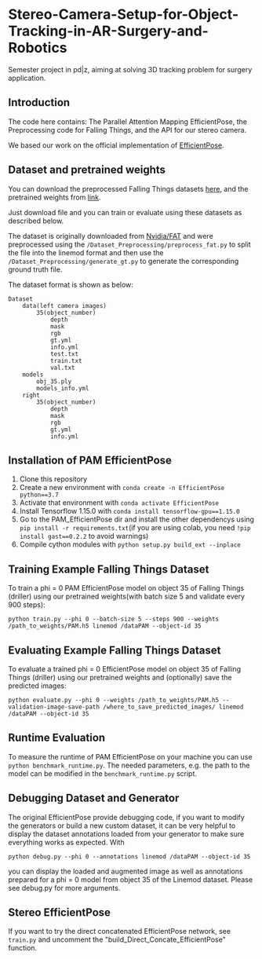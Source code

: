 # Stereo-Camera-Setup-for-Object-Tracking-in-AR-Surgery-and-Robotics
Semester project in pd|z, aiming at solving 3D tracking problem for surgery application.

## Introduction
The code here contains: The Parallel Attention Mapping EfficientPose, the Preprocessing code for Falling Things, and the API for our stereo camera.

We based our work on the official implementation of [EfficientPose](https://arxiv.org/abs/2011.04307). 

## Dataset and pretrained weights

You can download the preprocessed Falling Things datasets [here](https://drive.google.com/drive/folders/1fI4XbMSCpWm_UspnZXBglgQQKTHg6_Xv?usp=sharing), and the pretrained weights from [link](https://drive.google.com/drive/folders/1IidOwTSMuyXEQdbhy-s0DVhcKC6BC1Ij?usp=sharing).

Just download file and you can train or evaluate using these datasets as described below.

The dataset is originally downloaded from [Nvidia/FAT](https://research.nvidia.com/publication/2018-06_falling-things-synthetic-dataset-3d-object-detection-and-pose-estimation) and were preprocessed using the ```/Dataset_Preprocessing/preprocess_fat.py``` to split the file into the linemod format and then use the ```/Dataset_Preprocessing/generate_gt.py``` to generate the corresponding ground truth file.

The dataset format is shown as below:
```
Dataset
    data(left camera images)
        35(object_number)
            depth
            mask
            rgb
            gt.yml
            info.yml
            test.txt
            train.txt
            val.txt
    models
        obj_35.ply
        models_info.yml
    right
        35(object_number)
            depth
            mask
            rgb
            gt.yml
            info.yml
```

## Installation of PAM EfficientPose

1) Clone this repository
2) Create a new environment with ```conda create -n EfficientPose python==3.7```
3) Activate that environment with ```conda activate EfficientPose```
4) Install Tensorflow 1.15.0 with ```conda install tensorflow-gpu==1.15.0```
5) Go to the PAM_EfficientPose dir and install the other dependencys using ```pip install -r requirements.txt```(if you are using colab, you need ```!pip install gast==0.2.2``` to avoid warnings)
6) Compile cython modules with ```python setup.py build_ext --inplace```

## Training Example Falling Things Dataset
To train a phi = 0 PAM EfficientPose model on object 35 of Falling Things (driller) using our pretrained weights(with batch size 5 and validate every 900 steps):
```
python train.py --phi 0 --batch-size 5 --steps 900 --weights /path_to_weights/PAM.h5 linemod /dataPAM --object-id 35
```

## Evaluating Example Falling Things Dataset
To evaluate a trained phi = 0 EfficientPose model on object 35 of Falling Things (driller) using our pretrained weights and (optionally) save the predicted images:
```
python evaluate.py --phi 0 --weights /path_to_weights/PAM.h5 --validation-image-save-path /where_to_save_predicted_images/ linemod /dataPAM --object-id 35
```

## Runtime Evaluation

To measure the runtime of PAM EfficientPose on your machine you can use ```python benchmark_runtime.py```.
The needed parameters, e.g. the path to the model can be modified in the ```benchmark_runtime.py``` script.

## Debugging Dataset and Generator

The original EfficientPose provide debugging code, if you want to modify the generators or build a new custom dataset, it can be very helpful to display the dataset annotations loaded from your generator to make sure everything works as expected.
With 
```
python debug.py --phi 0 --annotations linemod /dataPAM --object-id 35
```
 you can display the loaded and augmented image as well as annotations prepared for a phi = 0 model from object 35 of the Linemod dataset.
Please see debug.py for more arguments.

## Stereo EfficientPose
If you want to try the direct concatenated EfficientPose network, see ```train.py``` and uncomment the "build_Direct_Concate_EfficientPose" function.